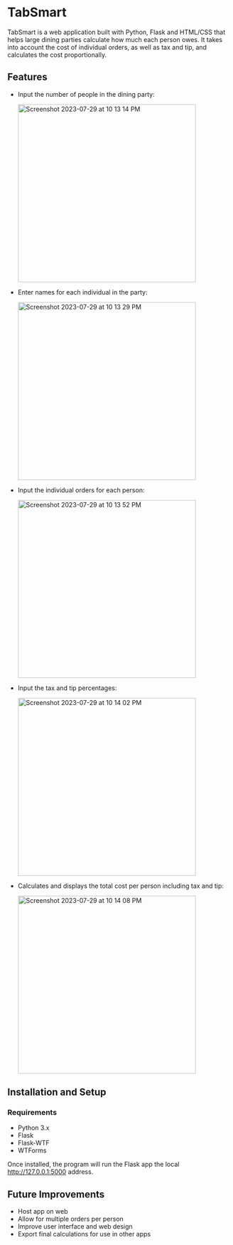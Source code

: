 # TabSmart
TabSmart is a web application built with Python, Flask and HTML/CSS that helps large dining parties calculate how much each person owes. It takes into account the cost of individual orders, as well as tax and tip, and calculates the cost proportionally.

## Features

- Input the number of people in the dining party:
  
  <img width="400" alt="Screenshot 2023-07-29 at 10 13 14 PM" src="https://github.com/josh-whit/tabsmart/assets/85045511/c939ed71-ed93-47b5-809c-485d9496bdc5">

- Enter names for each individual in the party:
  
  <img width="400" alt="Screenshot 2023-07-29 at 10 13 29 PM" src="https://github.com/josh-whit/tabsmart/assets/85045511/0afee608-499c-48b6-b580-57ae8d0ae296">

- Input the individual orders for each person:
  
  <img width="400" alt="Screenshot 2023-07-29 at 10 13 52 PM" src="https://github.com/josh-whit/tabsmart/assets/85045511/c4cffad2-0491-4d3d-b48e-6fd9d724dc93">

- Input the tax and tip percentages:
  
  <img width="400" alt="Screenshot 2023-07-29 at 10 14 02 PM" src="https://github.com/josh-whit/tabsmart/assets/85045511/a99b9ce0-36d3-4324-8634-ac4e234287c3">

- Calculates and displays the total cost per person including tax and tip:

  <img width="400" alt="Screenshot 2023-07-29 at 10 14 08 PM" src="https://github.com/josh-whit/tabsmart/assets/85045511/2189565b-c32c-41c2-b2a8-98cbe98dd036">


## Installation and Setup

### Requirements
- Python 3.x
- Flask
- Flask-WTF
- WTForms

Once installed, the program will run the Flask app the local http://127.0.0.1:5000 address. 

## Future Improvements
- Host app on web
- Allow for multiple orders per person
- Improve user interface and web design
- Export final calculations for use in other apps
